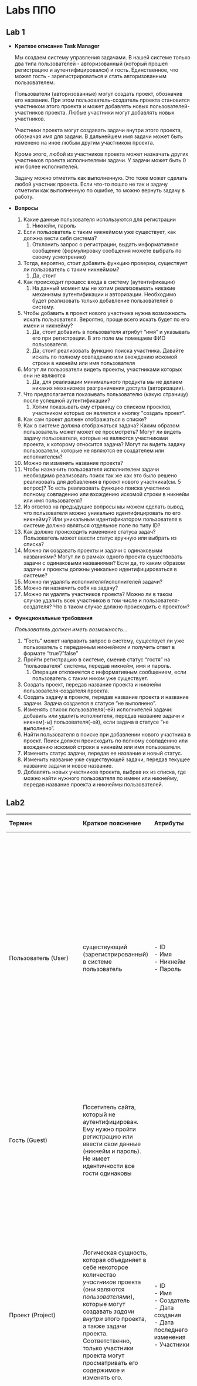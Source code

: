 # Labs ППО

## Lab 1

- **Краткое описание Task Manager**

  Мы создаем систему управления задачами. В нашей системе только два типа пользователей - авторизованный (который прошел регистрацию и аутентифицировался) и гость. Единственное, что может гость - зарегистрироваться и стать авторизованным пользователем.

  Пользователи (авторизованные) могут создать проект, обозначив его название. При этом пользователь-создатель проекта становится участником этого проекта и может добавлять новых пользователей-участников проекта. Любые участники могут добавлять новых участников.

  Участники проекта могут создавать задачи внутри этого проекта, обозначая имя для задачи. В дальнейшем имя задачи может быть изменено на иное любым другим участником проекта.

  Кроме этого, любой из участников проекта может назначать других участников проекта исполнителями задачи. У задачи может быть 0 или более исполнителей.

  Задачу можно отметить как выполненную. Это тоже может сделать любой участник проекта. Если что-то пошло не так и задачу отметили как выполненную по ошибке, то можно вернуть задачу в работу.

- **Вопросы**
    1. Какие данные пользователя используются для регистрации
        1. Никнейм, пароль
    2. Если пользователь с таким никнеймом уже существует, как должна вести себя система?
        1. Отклонить запрос о регистрации, выдать информативное сообщение (формулировку сообщения можете выбрать по своему усмотрению)
    3. Тогда, вероятно, стоит добавить функцию проверки, существует ли пользователь с таким никнеймом?
        1. Да, стоит
    4. Как происходит процесс входа в систему (аутентификации)
        1. На данный момент мы не хотим реализовывать никакие механизмы аутентификации и авторизации. Необходимо будет реализовать только добавление пользователей в систему.
    5. Чтобы добавить в проект нового участника нужна возможность искать пользователя. Вероятно, проще всего искать будет по его имени и никнейму?
        1. Да, стоит добавить в пользователя атрибут “имя” и указывать его при регистрации. В это поле мы помещаем ФИО пользователя.
        2. Да, стоит реализовать функцию поиска участника. Давайте искать по полному совпадению или вхождению искомой строки в никнейм или имя пользователя
    6. Могут ли пользователи видеть проекты, участниками которых они не являются
        1. Да, для реализации минимального продукта мы не делаем никаких механизмов разграничения доступа (авторизации).
    7. Что предполагается показывать пользователю (какую страницу) после успешной аутентификации?
        1. Хотим показывать ему страницу со списком проектов, участником которых он является и кнопку "создать проект".
    8. Как сам проект должен отображаться в списке?
    9. Как в системе должна отображаться задача? Каким образом пользователь может может ее просмотреть? Могут ли видеть задачу пользователи, которые не являются участниками проекта, к которому относится задача? Могут ли видеть задачу пользователи, которые не являются ее создателем или исполнителем?
    10. Можно ли изменять название проекта?
    11. Чтобы назначить пользователя исполнителем задачи необходимо реализовать поиск так же как это было решено реализовать для добавления в проект нового участника(см. 5 вопрос)? То есть реализовать функцию поиска участника полному совпадению или вхождению искомой строки в никнейм или имя пользователя?
    12. Из ответов на предыдущие вопросы мы можем сделать вывод, что пользователя можно уникально идентифицировать по его никнейму? Или уникальным идентификатором пользователя в системе должно являться отдельное поле по типу ID?
    13. Как должно происходить изменение статуса задач? Пользователь может ввести статус вручную или выбрать из списка?
    14. Можно ли создавать проекты и задачи с одинаковыми названиями? Могут ли в рамках одного проекта существовать задачи с одинаковыми названиями? Если да, то каким образом задачи и проекты должны уникально идентифицироваться в системе?
    15. Можно ли удалять исполнителя/исполнителей задачи?
    16. Можно ли назначить себя на задачу?
    17. Можно ли удалять участников проекта? Можно ли в таком случае удалить всех участников в том числе и пользователя-создателя? Что в таком случае должно происходить с проектом?

- **Функциональные требования**

  *Пользователь должен иметь возможность…*

    1. “Гость” может направить запрос в систему, существует ли уже пользователь с переданным никнеймом и получить ответ в формате “true”/”false”
    2. Пройти регистрацию в системе, сменив статус “гостя” на “пользователя” системы, передав никнейм, имя и пароль.
        1. Операция отклоняется с информативным сообщением, если пользователь с таким ником уже существует.
    3. Создать проект, передав название проекта и никнейм пользователя-создателя проекта.
    4. Создать задачу в проекте, передав название проекта и название задачи. Задача создается в статусе “не выполнено”.
    5. Изменять список пользователя(-ей) исполнителей задачи: добавить или удалить исполнителя, передав название задачи и никнем(-ы) пользователя(-ей), если задача в статусе “не выполнено”.
    6. Найти пользователя в поиске при добавлении нового участника в проект. Поиск должен происходить по полному совпадению или вхождению искомой строки в никнейм или имя пользователя.
    7. Изменить статус задачи, передав ее название и новый статус.
    8. Изменить название уже существующей задачи, передав текущее название задачи и новое название.
    9. Добавлять новых участников проекта, выбрав их из списка, где можно найти нужного пользователя по имени или никнейму, передав название проекта и никнеймы пользователей.

## Lab2

| Термин  | Краткое пояснение | Атрибуты                                                                                                                                                         | Ассоциированные термины                                                                                                                                                                             | Действия над предметом                                                                                                                                                                                                                                                                                                                                                                                           |
| :---- | :---- |:-----------------------------------------------------------------------------------------------------------------------------------------------------------------|:----------------------------------------------------------------------------------------------------------------------------------------------------------------------------------------------------|:-----------------------------------------------------------------------------------------------------------------------------------------------------------------------------------------------------------------------------------------------------------------------------------------------------------------------------------------------------------------------------------------------------------------|
| Пользователь (User) | существующий (зарегистрированный) в системе пользователь | - ID<br/> - Имя<br/> - Никнейм <br/>- Пароль                                                                                                                     | - Гость <br/>- Участник <br/>- Исполнитель <br/><br/>Авторизовавшись или пройдя регистрацию гость становится пользователем. Пользователь может становится исполнителем задачи и участником проекта. | - Добавление в проект (участник проекта → *добавляет в проект* → пользователя (пользователь становится участником)). <br/><br/>- Поиск участника для добавления в проект или задачу (участник проекта → *ищет* → *участника по никнейму или имени*). <br/><br/>- Назначить исполнителем задачи(участник проекта → *назначает исполнителем задачи* → пользователя (пользователь становится исполнителем задачи)). |
| Гость (Guest) | Посетитель сайта, который не аутентифицирован. Ему нужно пройти регистрацию или ввести свои данные (никнейм и пароль). Не имеет идентичности все гости одинаковы |                                                                                                                                                                  | - Пользователь <br/><br/>Авторизовавшись или пройдя регистрацию гость становится пользователем.                                                                                                     | - Регистрация в системе(гость → *регистрируется* (гость становится пользователем)) <br/><br/>- Авторизация в системе(гость → *авторизируется* (гость становится пользователем))                                                                                                                                                                                                                                            |
| Проект (Project) | Логическая сущность, которая объединяет в себе некоторое количество *участников* проекта (они являются *пользователями*), которые могут создавать *задачи внутри* этого проекта, а также задачи проекта. Соответственно, только участники проекта могут просматривать его содержимое и изменять его. | - ID <br/>- Имя <br/>- Создатель <br/>- Дата создания <br/>- Дата последнего изменения <br/>- Участники                                                          | - Участник <br/>- Создатель  <br/> - Задача <br/><br/> В проекте есть участники и задачи, которые относятся к данному проекту                                                                       | - Создание (пользователь → *создает* → проект).  <br/><br/>- Изменение названия (пользователь создатель → *изменяет название* → проекта).  <br/><br/>- Удаление (пользователь создатель → *удаляет* → проект).  <br/><br/>- Просмотр (участник проекта → *просматривает* → проект).  <br/><br/>- Добавление участников (участник проекта → *добавляет участников* → в проект).                                   |
| Задача(Task) | Логическая сущность, содержащая информацию о конкретной задаче в рамках проекта. Содержит информацию для отслеживания выполнения данной задачи.  | - ID <br/>- Имя <br/>- Статус <br/>- Приоритет <br/>- Создатель <br/>- Дата создания <br/>- Дата последнего изменения <br/>- Оценка по времени <br/>-Исполнители | - Исполнитель <br/>- Создатель <br/>- Проект <br/><br/>Задача относится к определенному проекту. Исполнители относятся к определенной задаче.                                                       | \- Создание (участник проекта → *создает* → задачу).  <br/><br/>- Изменение (участник проекта → *изменяет* → задачу).  <br/><br/>- Удаление (участник проекта → *удаляет* → задачу).  <br/><br/>- Просмотр (участник проекта → *просматривает* → задачу).  <br/><br/>- Назначение исполнителя (участник проекта → *назначает исполнителя* → задачи).                                                             |
| Исполнитель(Assignee) | Пользователь, назначенный исполнителем на конкретную задачу.  |                                                                                                                                                                  | \- Задача <br/>- Пользователь <br/><br/>Исполнитель относится к определенной задаче. Исполнитель является пользователем.                                                                            | - Назначение исполнителя (участник проекта → *назначает* → исполнителя).                                                                                                                                                                                                                                                                                                                                         |
| Участник(Participant) | Пользователь добавленный в проект и способный производить внутри него действия с задачами и добавлять новых участников. |                                                                                                                                                                  | - Проект <br/>- Пользователь <br/><br/>Участник является пользователем. Участник относится к определенному проекту.                                                                                 | - Добавление участников (участник проекта → *добавляет* → участников).                                                                                                                                                                                                                                                                                                                                           |
| Создатель(Creator) | Пользователь, создавший проект или задачу в проекте. |                                                                                                                                                                  | - Проект <br/>- Пользователь <br/>- Задача <br/><br/>Создатель является пользователем, создавшим задачу или проект.                                                                                 |                                                                                                                                                                                                                                                                                                                                                                                                                  || \- Прохождение (гость → *проходит*→ регистрацию).                                                                                                                                                                                                                                                                                                                                                                                                                                       |


| Название контекста | Краткое пояснение | Язык контекста                                                                                                                                                                                          |
| :---- | :---- |:--------------------------------------------------------------------------------------------------------------------------------------------------------------------------------------------------------|
| Контекст пользователей(UserContext) | Этот контекст отвечает за управление пользователями системы, их регистрацией.  | - Пользователь   <br/>- Гость   <br/>- Регистрация   <br/>- Авторизация                                                                                                                                 |
| Контекст Проектов (Project Context)  | Контекст, который управляет проектами, их созданием и участниками.  | \- Проект   <br/>- Создатель   <br/>- Участник   <br/>- Изменение названия   <br/>- Добавление участника   <br/>- Удаление проекта   <br/>- Поиск пользоватлей                                          |
| Контекст Задач (Task Context)  | Этот контекст управляет задачами в рамках проектов, включая их создание и изменение.  | \- Задача   <br/>- Создатель   <br/>- Исполнитель   <br/>- Назначение исполнителя    <br/>- Изменение задачи   <br/>- Удаление задачи   <br/>- Поиск пользоватлей                                                                   |
| Контекст Управления Задачами (Task Management Context)  | Контекст, который охватывает действия, связанные с управлением задачами, такими как назначение исполнителей и изменение статусов задач.  | - Исполнитель  <br/>- Задача  <br/>- Назначение исполнителей   <br/>- Изменение имени задачи   <br/>- Изменение статуса задачи   <br/>- Изменение приоритета задачи  <br/>- Изменение оценки по времени |

## Lab 5


### **Функциональные требования**




*Пользователь должен иметь возможность…*

1. 	“Гость” может направить запрос в систему, существует ли уже пользователь с переданным никнеймом и получить ответ в формате “true”/”false” (QUERY)

2. 	Пройти регистрацию в системе, сменив статус “гостя” на “пользователя” системы, передав никнейм, имя и пароль.  (COMMAND)

a)	Операция отклоняется с информативным сообщением, если пользователь с таким ником уже существует.  (COMMAND)

3. 	Создать проект, передав название проекта и никнейм пользователя-создателя проекта.  (COMMAND)

4. 	Создать задачу в проекте, передав название проекта и название задачи. Задача создается в статусе по умолчанию "CREATED".  (COMMAND)

5. 	Изменять список пользователя(-ей)  исполнителей задачи: добавить или удалить исполнителя, передав ID задачи и ID пользователя(-ей), если задача в статусе “не выполнено”  (COMMAND)

6. 	Найти пользователя в поиске, написав имя или никнейм. (QUERY)

7. 	Изменить статус задачи, передав ее id и новый статус.  (COMMAND)

8. 	Изменить название уже существующей задачи, передав ID задачи и новое название.  (COMMAND)

9. 	Добавлять новых участников проекта, выбрав их из списка, где можно найти нужного пользователя по имени или никнейму, передав ID проекта и ID пользователей.  (COMMAND)

10.  Создать новый статус, передав ID проекта, название статуса и цвет для отображения в UI.  (COMMAND)

11.  Удалить статус, если он не присвоен ни одной задаче.  (COMMAND)


| Функциональное требование | Агрегат | Команда (вводные аргументы) | какой(-ие) ивенты будут порождаться                                                  |
| :---- | :---- | :---- |:-------------------------------------------------------------------------------------|
| Пройти регистрацию в системе, сменив статус “гостя” на “пользователя” системы, передав никнейм, имя и пароль. | User | Create user (username, password) | \- Пользователь создан <br/>- Статус пользователя обновлен                           |
| Создать проект, передав название проекта и логин пользователя-создателя проекта. | User, Project | Create project (User.login, project\_name) | \- Проект создан                                                                     |
| Создать задачу в проекте, передав id проекта и название задачи. Задача создается в статусе по умолчанию "CREATED" | Task, Project, Status | Create task in project (Project.id, task\_name) | \- задача создана <br/>- статус задан на CREATED                                     |
| Изменять список пользователя(-ей)  исполнителей задачи: добавить или удалить исполнителя, передав ID задачи и ID пользователя(-ей), если задача в статусе “не выполнено” | Task, User | Add assignee (Task.id, User.id) Delete assignee (Task.id, User.id) | \-Добавлен пользователь для задачи <br/>-    	Удален пользователь для задачи         |
| Изменить статус задачи, передав ее id и новый статус (пользователь может выбрать один из доступных статусов проекта, к которому относится задача) | Task, Status | Change task status (Task.id, new\_status) | \- статус задачи изменен                                                             |
| Изменить название уже существующей задачи, передав ID задачи и новое название. | Task | Change task name (Task.id, new\_name) | \- изменено название задачи                                                          |
| Добавлять новых участников проекта, выбрав их из списка, *где можно найти нужного пользователя по имени или никнейму, передав ID проекта и ID пользователей.* | User, Project | Add project user (User.id, Project.id) <br/>Add project users (List \<User.id\>, Project.id)   | \- добавлен новый участник в проект <br/>- найден пользователь                            |
| Cоздать новый статус, передав ID проекта, название статуса и цвет для отображения в UI | Status | Add status (project.id, Status.name, color) | \- создан новый статус в проекте с цветом                                            |
| Удалить статус, если он не присвоен ни одной задаче | Status | Delete Status (Status.Id) | \- удален статус в проекте                                                           |

 

